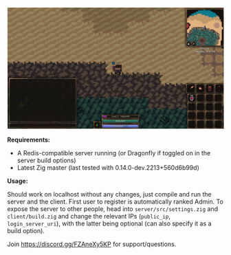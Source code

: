 ![Kingdom picture](https://github.com/flut2/kingdom/blob/main/kingdom.png?raw=true)

**Requirements:**
- A Redis-compatible server running (or Dragonfly if toggled on in the server build options)
- Latest Zig master (last tested with 0.14.0-dev.2213+560d6b99d)

**Usage:**

Should work on localhost without any changes, just compile and run the server and the client. First user to register is automatically ranked Admin.
To expose the server to other people, head into ``server/src/settings.zig`` and ``client/build.zig`` and change the relevant IPs (``public_ip``, ``login_server_uri``), with the latter being optional (can also specify it as a build option).

Join https://discord.gg/FZAneXy5KP for support/questions.
